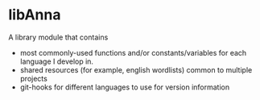 # libAnna

A library module that contains
* most commonly-used functions and/or constants/variables for each language I develop in.
* shared resources (for example, english wordlists) common to multiple projects
* git-hooks for different languages to use for version information
